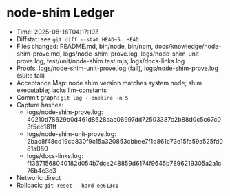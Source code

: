 # node-shim Ledger

- Time: 2025-08-18T04:17:19Z
- Diffstat: see `git diff --stat HEAD~5..HEAD`
- Files changed: README.md, bin/node, bin/npm, docs/knowledge/node-shim-prove.md,
  logs/node-shim-prove.log, logs/node-shim-unit-prove.log, test/unit/node-shim.test.mjs,
  logs/docs-links.log
- Proofs: logs/node-shim-unit-prove.log (fail), logs/node-shim-prove.log (suite fail)
- Acceptance Map: node shim version matches system node; shim executable; lacks llm-constants
- Commit graph: `git log --oneline -n 5`
- Capture hashes:
  - logs/node-shim-prove.log: 40210d78629b0d461d8628aac06997dd72503387c2b88d0c5c67c03f5ed181ff
  - logs/node-shim-unit-prove.log: 2bac8f48cd19cb830f9c15a320853cbbee7f1d861c73e15fa59a525fd081a080
  - logs/docs-links.log: f13671568040182d054b7dce248859d6174f9645b7896219305a2a1c76b4e3e3
- Network: direct
- Rollback: `git reset --hard ee613c1`
